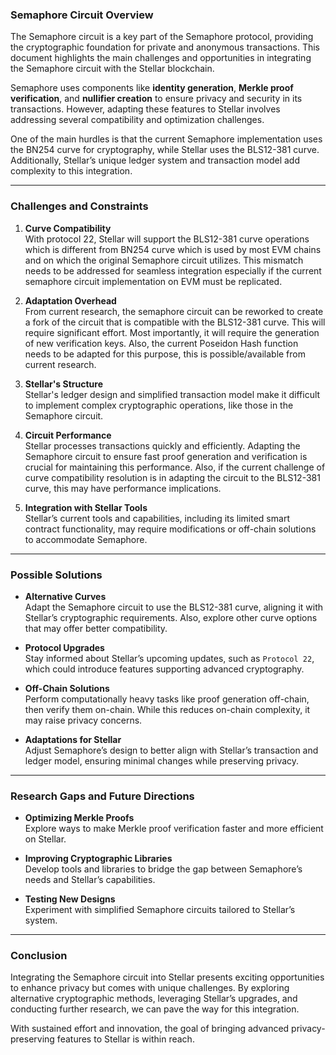 ### Semaphore Circuit Overview  

The Semaphore circuit is a key part of the Semaphore protocol, providing the cryptographic foundation for private and anonymous transactions. This document highlights the main challenges and opportunities in integrating the Semaphore circuit with the Stellar blockchain.  

Semaphore uses components like **identity generation**, **Merkle proof verification**, and **nullifier creation** to ensure privacy and security in its transactions. However, adapting these features to Stellar involves addressing several compatibility and optimization challenges.  

One of the main hurdles is that the current Semaphore implementation uses the BN254 curve for cryptography, while Stellar uses the BLS12-381 curve. Additionally, Stellar’s unique ledger system and transaction model add complexity to this integration.

---

### Challenges and Constraints  

1. **Curve Compatibility**  
   With protocol 22, Stellar will support the BLS12-381 curve operations which is different from BN254 curve which is used by most EVM chains and on which the original Semaphore circuit utilizes. This mismatch needs to be addressed for seamless integration especially if the current semaphore circuit implementation on EVM must be replicated.  

2. **Adaptation Overhead**  
   From current research, the semaphore circuit can be reworked to create a fork of the circuit that is compatible with the BLS12-381 curve. This will require significant effort. Most importantly, it will require the generation of new verification keys. Also, the current Poseidon Hash function needs to be adapted for this purpose, this is possible/available from current research.

3. **Stellar's Structure**  
   Stellar's ledger design and simplified transaction model make it difficult to implement complex cryptographic operations, like those in the Semaphore circuit.  

4. **Circuit Performance**  
   Stellar processes transactions quickly and efficiently. Adapting the Semaphore circuit to ensure fast proof generation and verification is crucial for maintaining this performance. Also, if the current challenge of curve compatibility resolution is in adapting the circuit to the BLS12-381 curve, this may have performance implications.

5. **Integration with Stellar Tools**  
   Stellar’s current tools and capabilities, including its limited smart contract functionality, may require modifications or off-chain solutions to accommodate Semaphore.  

---

### Possible Solutions  

- **Alternative Curves**  
   Adapt the Semaphore circuit to use the BLS12-381 curve, aligning it with Stellar’s cryptographic requirements. Also, explore other curve options that may offer better compatibility.

- **Protocol Upgrades**  
   Stay informed about Stellar’s upcoming updates, such as `Protocol 22`, which could introduce features supporting advanced cryptography.  

- **Off-Chain Solutions**  
   Perform computationally heavy tasks like proof generation off-chain, then verify them on-chain. While this reduces on-chain complexity, it may raise privacy concerns.  

- **Adaptations for Stellar**  
   Adjust Semaphore’s design to better align with Stellar’s transaction and ledger model, ensuring minimal changes while preserving privacy.  

---

### Research Gaps and Future Directions  

- **Optimizing Merkle Proofs**  
   Explore ways to make Merkle proof verification faster and more efficient on Stellar.  

- **Improving Cryptographic Libraries**  
   Develop tools and libraries to bridge the gap between Semaphore’s needs and Stellar’s capabilities.  

- **Testing New Designs**  
   Experiment with simplified Semaphore circuits tailored to Stellar’s system.  

---

### Conclusion  

Integrating the Semaphore circuit into Stellar presents exciting opportunities to enhance privacy but comes with unique challenges. By exploring alternative cryptographic methods, leveraging Stellar’s upgrades, and conducting further research, we can pave the way for this integration.  

With sustained effort and innovation, the goal of bringing advanced privacy-preserving features to Stellar is within reach.  

